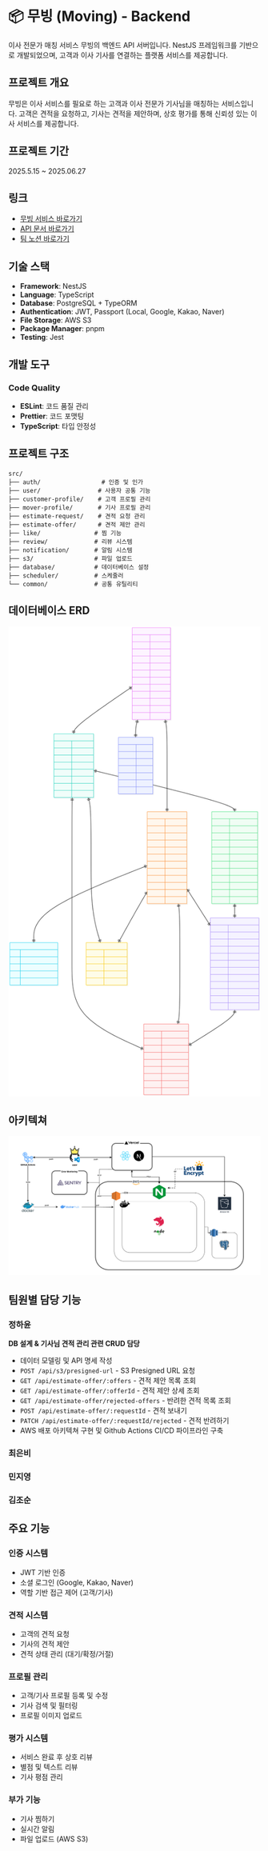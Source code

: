 # 📦 무빙 (Moving) - Backend

이사 전문가 매칭 서비스 무빙의 백엔드 API 서버입니다. NestJS 프레임워크를 기반으로 개발되었으며, 고객과 이사 기사를 연결하는 플랫폼 서비스를 제공합니다.

## 프로젝트 개요

무빙은 이사 서비스를 필요로 하는 고객과 이사 전문가 기사님을 매칭하는 서비스입니다. 고객은 견적을 요청하고, 기사는 견적을 제안하며, 상호 평가를 통해 신뢰성 있는 이사 서비스를 제공합니다.

## 프로젝트 기간

2025.5.15 ~ 2025.06.27

## 링크

- [무빙 서비스 바로가기](https://5-moving.vercel.app/)
- [API 문서 바로가기](https://hay-oon.com/api-docs)
- [팀 노션 바로가기](https://positive-kingfisher-003.notion.site/1-_-1f0d9fa672ba8055b067ec2833354efd?source=copy_link)

## 기술 스택

- **Framework**: NestJS
- **Language**: TypeScript
- **Database**: PostgreSQL + TypeORM
- **Authentication**: JWT, Passport (Local, Google, Kakao, Naver)
- **File Storage**: AWS S3
- **Package Manager**: pnpm
- **Testing**: Jest

## 개발 도구

### Code Quality

- **ESLint**: 코드 품질 관리
- **Prettier**: 코드 포맷팅
- **TypeScript**: 타입 안정성

## 프로젝트 구조

```
src/
├── auth/                 # 인증 및 인가
├── user/                # 사용자 공통 기능
├── customer-profile/    # 고객 프로필 관리
├── mover-profile/       # 기사 프로필 관리
├── estimate-request/    # 견적 요청 관리
├── estimate-offer/      # 견적 제안 관리
├── like/               # 찜 기능
├── review/             # 리뷰 시스템
├── notification/       # 알림 시스템
├── s3/                 # 파일 업로드
├── database/           # 데이터베이스 설정
├── scheduler/          # 스케줄러
└── common/             # 공통 유틸리티
```

## 데이터베이스 ERD

![Database ERD](./docs/moving-erd.svg)

## 아키텍쳐

![Architecture](./docs/moving-architecture_final.png)

## 팀원별 담당 기능

### 정하윤

**DB 설계 & 기사님 견적 관리 관련 CRUD 담당**

- 데이터 모델링 및 API 명세 작성
- `POST /api/s3/presigned-url` - S3 Presigned URL 요청
- `GET /api/estimate-offer/:offers` - 견적 제안 목록 조회
- `GET /api/estimate-offer/:offerId` - 견적 제안 상세 조회
- `GET /api/estimate-offer/rejected-offers` - 반려한 견적 목록 조회
- `POST /api/estimate-offer/:requestId` - 견적 보내기
- `PATCH /api/estimate-offer/:requestId/rejected` - 견적 반려하기
- AWS 배포 아키텍쳐 구현 및 Github Actions CI/CD 파이프라인 구축

### 최은비

### 민지영

### 김조순

## 주요 기능

### 인증 시스템

- JWT 기반 인증
- 소셜 로그인 (Google, Kakao, Naver)
- 역할 기반 접근 제어 (고객/기사)

### 견적 시스템

- 고객의 견적 요청
- 기사의 견적 제안
- 견적 상태 관리 (대기/확정/거절)

### 프로필 관리

- 고객/기사 프로필 등록 및 수정
- 기사 검색 및 필터링
- 프로필 이미지 업로드

### 평가 시스템

- 서비스 완료 후 상호 리뷰
- 별점 및 텍스트 리뷰
- 기사 평점 관리

### 부가 기능

- 기사 찜하기
- 실시간 알림
- 파일 업로드 (AWS S3)
